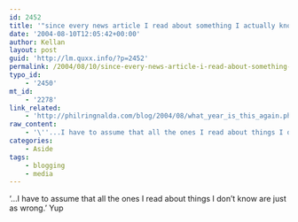 ```yaml
---
id: 2452
title: '"since every news article I read about something I actually know is completely, utterly, absolutely, factually, wrong..."'
date: '2004-08-10T12:05:42+00:00'
author: Kellan
layout: post
guid: 'http://lm.quxx.info/?p=2452'
permalink: /2004/08/10/since-every-news-article-i-read-about-something-i-actually-know-is-completely-utterly-absolutely-factually-wrong/
typo_id:
    - '2450'
mt_id:
    - '2278'
link_related:
    - 'http://philringnalda.com/blog/2004/08/what_year_is_this_again.php'
raw_content:
    - '\''...I have to assume that all the ones I read about things I don\''t know are just as wrong.\'' Yup'
categories:
    - Aside
tags:
    - blogging
    - media
---
```


‘…I have to assume that all the ones I read about things I don’t know are just as wrong.’ Yup